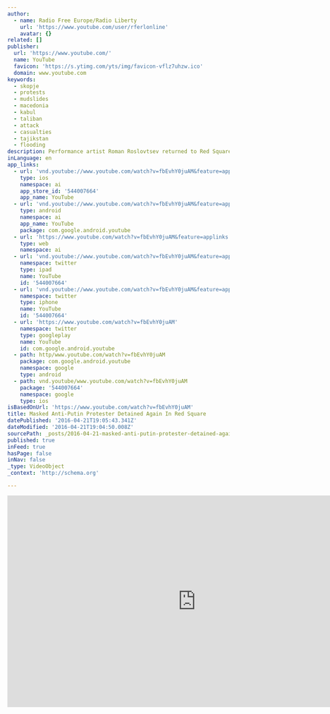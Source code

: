 ```yaml
---
author:
  - name: Radio Free Europe/Radio Liberty
    url: 'https://www.youtube.com/user/rferlonline'
    avatar: {}
related: []
publisher:
  url: 'https://www.youtube.com/'
  name: YouTube
  favicon: 'https://s.ytimg.com/yts/img/favicon-vflz7uhzw.ico'
  domain: www.youtube.com
keywords:
  - skopje
  - protests
  - mudslides
  - macedonia
  - kabul
  - taliban
  - attack
  - casualties
  - tajikstan
  - flooding
description: Performance artist Roman Roslovtsev returned to Red Square to stage his latest masked protest against Russian President Vladimir Putin and a law on public ga...
inLanguage: en
app_links:
  - url: 'vnd.youtube://www.youtube.com/watch?v=fbEvhY0juAM&feature=applinks'
    type: ios
    namespace: ai
    app_store_id: '544007664'
    app_name: YouTube
  - url: 'vnd.youtube://www.youtube.com/watch?v=fbEvhY0juAM&feature=applinks'
    type: android
    namespace: ai
    app_name: YouTube
    package: com.google.android.youtube
  - url: 'https://www.youtube.com/watch?v=fbEvhY0juAM&feature=applinks'
    type: web
    namespace: ai
  - url: 'vnd.youtube://www.youtube.com/watch?v=fbEvhY0juAM&feature=applinks'
    namespace: twitter
    type: ipad
    name: YouTube
    id: '544007664'
  - url: 'vnd.youtube://www.youtube.com/watch?v=fbEvhY0juAM&feature=applinks'
    namespace: twitter
    type: iphone
    name: YouTube
    id: '544007664'
  - url: 'https://www.youtube.com/watch?v=fbEvhY0juAM'
    namespace: twitter
    type: googleplay
    name: YouTube
    id: com.google.android.youtube
  - path: http/www.youtube.com/watch?v=fbEvhY0juAM
    package: com.google.android.youtube
    namespace: google
    type: android
  - path: vnd.youtube/www.youtube.com/watch?v=fbEvhY0juAM
    package: '544007664'
    namespace: google
    type: ios
isBasedOnUrl: 'https://www.youtube.com/watch?v=fbEvhY0juAM'
title: Masked Anti-Putin Protester Detained Again In Red Square
datePublished: '2016-04-21T19:05:43.341Z'
dateModified: '2016-04-21T19:04:50.008Z'
sourcePath: _posts/2016-04-21-masked-anti-putin-protester-detained-again-in-red-square.md
published: true
inFeed: true
hasPage: false
inNav: false
_type: VideoObject
_context: 'http://schema.org'

---
```

<iframe src="https://cdn.embedly.com/widgets/media.html?src=https%3A%2F%2Fwww.youtube.com%2Fembed%2FfbEvhY0juAM%3Ffeature%3Doembed&amp;url=https%3A%2F%2Fwww.youtube.com%2Fwatch%3Fv%3DfbEvhY0juAM&amp;image=https%3A%2F%2Fi.ytimg.com%2Fvi%2FfbEvhY0juAM%2Fhqdefault.jpg&amp;key=b7d04c9b404c499eba89ee7072e1c4f7&amp;type=text%2Fhtml&amp;schema=youtube" width="854" height="480" scrolling="no" frameborder="0" allowfullscreen="" style=""></iframe>